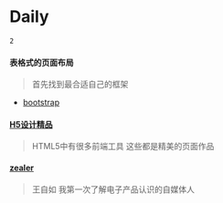 # Daily

`2`

#### 表格式的页面布局

> 首先找到最合适自己的框架

  - [bootstrap][1]


#### [H5设计精品][2]

 > HTML5中有很多前端工具 这些都是精美的页面作品


#### [zealer][3]

 > 王自如 我第一次了解电子产品认识的自媒体人




[1]:http://v3.bootcss.com/
[2]:https://zhuanlan.zhihu.com/p/25978246
[3]:http://www.zealer.com/
